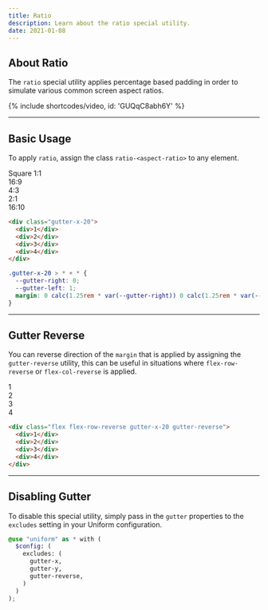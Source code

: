 ```yaml
---
title: Ratio
description: Learn about the ratio special utility.
date: 2021-01-08
---
```


## About Ratio

The `ratio` special utility applies percentage based padding in order to simulate various common screen aspect ratios.

{% include shortcodes/video, id: 'GUQqC8abh6Y' %}

---

## Basic Usage

To apply `ratio`, assign the class `ratio-<aspect-ratio>` to any element.



<div class="radius-md bg-gray-50 p-40 mb-20 gutter-y-40">
  <div>
    <div class="ratio-square relative radius-sm bg-gray-500 color-white">
      <div class="absolute top-50p left-50p transform translate-x-n50p translate-y-n50p font-2xl bold">
        Square 1:1
      </div>
    </div>
  </div>

  <div>
    <div class="ratio-16-9 relative radius-sm bg-gray-500 color-white">
      <div class="absolute top-50p left-50p transform translate-x-n50p translate-y-n50p font-2xl bold">
        16:9
      </div>
    </div>
  </div>

  <div>
    <div class="ratio-4-3 relative radius-sm bg-gray-500 color-white">
      <div class="absolute top-50p left-50p transform translate-x-n50p translate-y-n50p font-2xl bold">
        4:3
      </div>
    </div>
  </div>

  <div>
    <div class="ratio-2-1 relative radius-sm bg-gray-500 color-white">
      <div class="absolute top-50p left-50p transform translate-x-n50p translate-y-n50p font-2xl bold">
        2:1
      </div>
    </div>
  </div>

  <div>
    <div class="ratio-16-10 relative radius-sm bg-gray-500 color-white">
      <div class="absolute top-50p left-50p transform translate-x-n50p translate-y-n50p font-2xl bold">
        16:10
      </div>
    </div>
  </div>
</div>

```html
<div class="gutter-x-20">
  <div>1</div>
  <div>2</div>
  <div>3</div>
  <div>4</div>
</div>
```

```css
.gutter-x-20 > * + * {
  --gutter-right: 0;
  --gutter-left: 1;
  margin: 0 calc(1.25rem * var(--gutter-right)) 0 calc(1.25rem * var(--gutter-left));
}
```

---

## Gutter Reverse

You can reverse direction of the `margin` that is applied by assigning the `gutter-reverse` utility, this can be useful in situations where `flex-row-reverse` or `flex-col-reverse` is applied.

<div class="flex flex-row-reverse radius-md bg-gray-50 p-20 gutter-x-20 gutter-reverse mb-20">
  <div class="flex align-items-center justify-content-center w-40 h-40 radius-sm bg-gray-500 color-white">1</div>
  <div class="flex align-items-center justify-content-center w-40 h-40 radius-sm bg-gray-500 color-white">2</div>
  <div class="flex align-items-center justify-content-center w-40 h-40 radius-sm bg-gray-500 color-white">3</div>
  <div class="flex align-items-center justify-content-center w-40 h-40 radius-sm bg-gray-500 color-white">4</div>
</div>

```html
<div class="flex flex-row-reverse gutter-x-20 gutter-reverse">
  <div>1</div>
  <div>2</div>
  <div>3</div>
  <div>4</div>
</div>
```

---

## Disabling Gutter

To disable this special utility, simply pass in the `gutter` properties to the `excludes` setting in your Uniform configuration.

```scss
@use "uniform" as * with (
  $config: (
    excludes: (
      gutter-x,
      gutter-y,
      gutter-reverse,     
    )
  )
);
```
